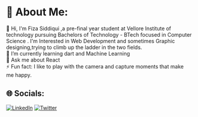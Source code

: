  # 💫 About Me:
💫 Hi, I'm Fiza Siddiqui ,a pre-final year student at Vellore Institute of technology pursuing Bachelors of Technology - BTech focused in Computer Science .
I'm Interested in Web Development and sometimes Graphic designing,trying to climb up the ladder in the two fields.
<br>🌱 I’m currently learning dart and Machine Learning<br>💬 Ask me about React <br>⚡ Fun fact: I like to play with the camera and capture moments that make me happy.

## 🌐 Socials:
[![LinkedIn](https://img.shields.io/badge/LinkedIn-%230077B5.svg?logo=linkedin&logoColor=white)](https://linkedin.com/in/fiza-siddiqui-445260209) [![Twitter](https://img.shields.io/badge/Twitter-%231DA1F2.svg?logo=Twitter&logoColor=white)](https://twitter.com/Fiza0307)
